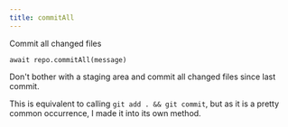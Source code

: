 ```yaml
---
title: commitAll
---
```


<div class="lead">Commit all changed files</div>

`await repo.commitAll(message)`

Don't bother with a staging area and commit all changed files since last commit.

This is equivalent to calling `git add . && git commit`, but as it is a pretty
common occurrence, I made it into its own method.
